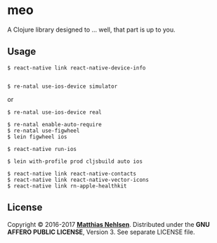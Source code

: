 # meo

A Clojure library designed to ... well, that part is up to you.

## Usage

    $ react-native link react-native-device-info
 

    $ re-natal use-ios-device simulator

or

    $ re-natal use-ios-device real

    $ re-natal enable-auto-require
    $ re-natal use-figwheel
    $ lein figwheel ios

    $ react-native run-ios
    
    $ lein with-profile prod cljsbuild auto ios
    
    $ react-native link react-native-contacts
    $ react-native link react-native-vector-icons
    $ react-native link rn-apple-healthkit    


## License

Copyright © 2016-2017 **[Matthias Nehlsen](http://www.matthiasnehlsen.com)**. Distributed under the **GNU AFFERO PUBLIC LICENSE**, Version 3. See separate LICENSE file.
